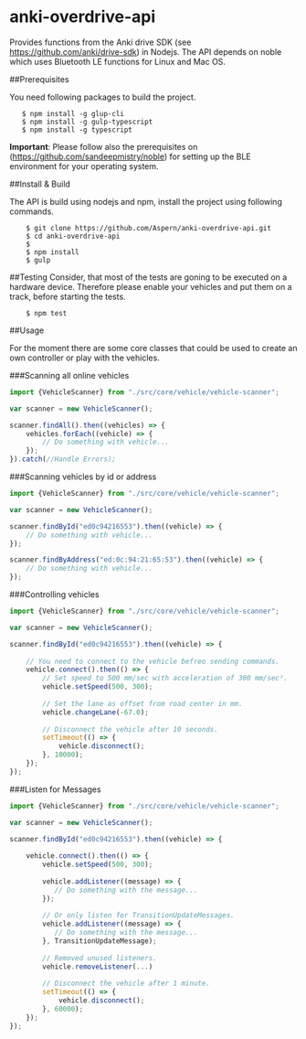 # anki-overdrive-api

Provides functions from the Anki drive SDK (see https://github.com/anki/drive-sdk) 
in Nodejs. The API depends on noble which uses Bluetooth LE functions for Linux and Mac OS.

##Prerequisites

You need following packages to build the project.

       $ npm install -g glup-cli
       $ npm install -g gulp-typescript
       $ npm install -g typescript


**Important**: Please follow also the prerequisites on (https://github.com/sandeepmistry/noble) for 
setting up the 
BLE environment for your operating system.

##Install & Build

The API is build using nodejs and npm, install the project using following commands.

        $ git clone https://github.com/Aspern/anki-overdrive-api.git
        $ cd anki-overdrive-api
        $
        $ npm install
        $ gulp

##Testing
Consider, that most of the tests are goning to be executed on a hardware device.
Therefore please enable your vehicles and put them on a track, before starting the tests.

        $ npm test
     
##Usage

For the moment there are some core classes that could be used to create an own
controller or play with the vehicles.

###Scanning all online vehicles

```javascript
import {VehicleScanner} from "./src/core/vehicle/vehicle-scanner";

var scanner = new VehicleScanner();

scanner.findAll().then((vehicles) => {
    vehicles.forEach((vehicle) => {
        // Do something with vehicle...
    });
}).catch(//Handle Errors);
```
###Scanning vehicles by id or address

```javascript
import {VehicleScanner} from "./src/core/vehicle/vehicle-scanner";

var scanner = new VehicleScanner();

scanner.findById("ed0c94216553").then((vehicle) => {
    // Do something with vehicle...
});

scanner.findByAddress("ed:0c:94:21:65:53").then((vehicle) => {
    // Do something with vehicle...
});
```

###Controlling vehicles

```javascript
import {VehicleScanner} from "./src/core/vehicle/vehicle-scanner";

var scanner = new VehicleScanner();

scanner.findById("ed0c94216553").then((vehicle) => {
    
    // You need to connect to the vehicle befreo sending commands.
    vehicle.connect().then(() => {
        // Set speed to 500 mm/sec with acceleration of 300 mm/sec².
        vehicle.setSpeed(500, 300);
        
        // Set the lane as offset from road center in mm.
        vehicle.changeLane(-67.0);
        
        // Disconnect the vehicle after 10 seconds.
        setTimeout(() => {
            vehicle.disconnect();
        }, 10000);
    });
});

```

###Listen for Messages

```javascript
import {VehicleScanner} from "./src/core/vehicle/vehicle-scanner";

var scanner = new VehicleScanner();

scanner.findById("ed0c94216553").then((vehicle) => {
    
    vehicle.connect().then(() => {
        vehicle.setSpeed(500, 300);
        
        vehicle.addListener((message) => {
           // Do something with the message... 
        });
        
        // Or only listen for TransitionUpdateMessages.
        vehicle.addListener((message) => {
           // Do something with the message... 
        }, TransitionUpdateMessage);
        
        // Removed unused listeners.
        vehicle.removeListener(...)
        
        // Disconnect the vehicle after 1 minute.
        setTimeout(() => {
            vehicle.disconnect();
        }, 60000);
    });
});
```

